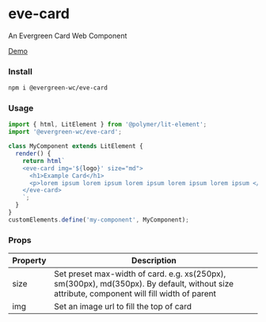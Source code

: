 # eve-card

An Evergreen Card Web Component

[Demo](https://hutchgrant.github.io/evergreen-web-components/docs/card)


### Install

```bash
npm i @evergreen-wc/eve-card
```

### Usage

```js
import { html, LitElement } from '@polymer/lit-element';
import '@evergreen-wc/eve-card';

class MyComponent extends LitElement {
  render() {
    return html`
    <eve-card img='${logo}' size="md">
      <h1>Example Card</h1>
      <p>lorem ipsum lorem ipsum lorem ipsum lorem ipsum lorem ipsum </p>
    </eve-card>
    `;
  }
}
customElements.define('my-component', MyComponent);
```

### Props

| Property | Description |
| -------- | ----------- |
| size     | Set preset max-width of card. e.g. xs(250px), sm(300px), md(350px). By default, without size attribute, component will fill width of parent |
| img      | Set an image url to fill the top of card |